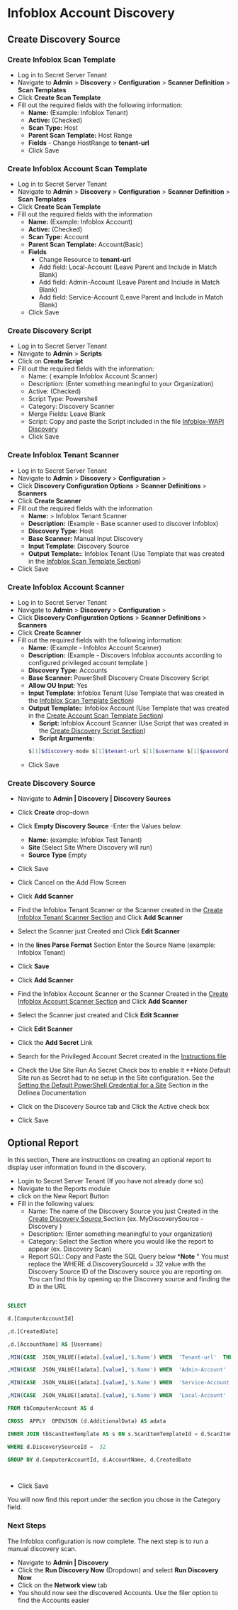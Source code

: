 # Infoblox Account Discovery

## Create Discovery Source

### Create Infoblox Scan Template

- Log in to Secret Server Tenant
- Navigate to **Admin** > **Discovery** > **Configuration** >   **Scanner Definition** > **Scan Templates** 
- Click **Create Scan Template**
- Fill out the required fields with the following information:
    - **Name:** (Example: Infoblox Tenant)
    - **Active:** (Checked)
    - **Scan Type:** Host
    - **Parent Scan Template:** Host Range
    - **Fields** - Change HostRange to **tenant-url**
    - Click Save
 
### Create Infoblox Account Scan Template

- Log in to Secret Server Tenant
- Navigate to **Admin** > **Discovery** > **Configuration** >   **Scanner Definition** > **Scan Templates** 
- Click **Create Scan Template**
- Fill out the required fields with the information
    - **Name:** (Example: Infoblox Account)
    - **Active:** (Checked)
    - **Scan Type:** Account
    - **Parent Scan Template:** Account(Basic)
    - **Fields**
        - Change Resource to **tenant-url**
        - Add field: Local-Account (Leave Parent and Include in Match Blank)
        - Add field: Admin-Account (Leave Parent and Include in Match Blank)
        - Add field: Service-Account (Leave Parent and Include in Match Blank)
    - Click Save
    
 
### Create Discovery Script

- Log in to Secret Server Tenant
- Navigate to **Admin** > **Scripts**
- Click on **Create Script**
- Fill out the required fields with the information:
    - Name: ( example Infoblox Account Scanner)
    - Description: (Enter something meaningful to your Organization)
    - Active: (Checked)
    - Script Type: Powershell
    - Category: Discovery Scanner
    - Merge Fields: Leave Blank
    - Script: Copy and paste the Script included in the file [Infoblox-WAPI Discovery](./Infoblox-WAPI%20Discovery.ps1)
    - Click Save
  
### Create Infoblox Tenant Scanner

- Log in to Secret Server Tenant
- Navigate to **Admin** > **Discovery** > **Configuration** > 
- Click **Discovery Configuration Options** > **Scanner Definitions** > **Scanners**
- Click **Create Scanner**
- Fill out the required fields with the information
    - **Name:** > Infoblox Tenant Scanner 
    - **Description:** (Example - Base scanner used to discover Infoblox)
    - **Discovery Type:**  Host
    - **Base Scanner:**  Manual Input Discovery
    - **Input Template**: Discovery Source
    - **Output Template:**: Infoblox Tenant (Use Template that was created in the [Infoblox Scan Template Section](#create-infoblox-scan-template))
- Click Save
 
### Create Infoblox Account Scanner

- Log in to Secret Server Tenant
- Navigate to **Admin** > **Discovery** > **Configuration** > 
- Click **Discovery Configuration Options** > **Scanner Definitions** > **Scanners**
- Click **Create Scanner**
- Fill out the required fields with the following information:
    - **Name:** (Example - Infoblox Account Scanner) 
    - **Description:** (Example - Discovers Infoblox accounts according to configured privileged account template )
    - **Discovery Type:**  Accounts
    - **Base Scanner:** PowerShell Discovery Create Discovery Script
    - **Allow OU Input**: Yes
    - **Input Template**: Infoblox Tenant (Use Template that was created in the [Infoblox Scan Template Section](#create-infoblox-scan-template))
    - **Output Template:**: Infoblox Account  (Use Template that was created in the [Create Account Scan Template Section](#create-infoblox-account-scan-template))
        - **Script:** Infoblox Account Scanner (Use Script that was created in the [Create Discovery Script Section](#create-discovery-script))
        - **Script Arguments:**
        ```PowerShell
        $[1]$discovery-mode $[1]$tenant-url $[1]$username $[1]$password $[1]$service-account-groups
        ```
    - Click Save
    

### Create Discovery Source

- Navigate to **Admin | Discovery | Discovery Sources**
- Click **Create** drop-down
- Click **Empty Discovery Source**
-Enter the Values below:
    - **Name:** (example: Infoblox Test Tenant)
    - **Site** (Select Site Where Discovery will run)
    - **Source Type** Empty
- Click Save
- Click Cancel on the Add Flow Screen
- Click **Add Scanner**
- Find the Infoblox Tenant Scanner or the Scanner created in the [Create Infoblox Tenant Scanner Section](#create-infoblox-tenant-scanner) and Click **Add Scanner**
- Select the Scanner just Created and Click **Edit Scanner**
- In the **lines Parse Format** Section Enter the Source Name (example: Infoblox Tenant)
- Click **Save**

- Click **Add Scanner**
- Find the Infoblox Account Scanner  or the Scanner Created in the [Create Infoblox Account Scanner Section](#create-infoblox-account-scanner) and Click **Add Scanner**
- Select the Scanner just created and Click **Edit Scanner**
- Click **Edit Scanner**
- Click the **Add Secret** Link
- Search for the Privileged Account Secret created in the [Instructions file](../Instructions.md)
- Check the Use Site Run As Secret Check box to enable it
    **Note Default Site run as Secret had to ne setup in the Site configuration.
    See the [Setting the Default PowerShell Credential for a Site](https://docs.delinea.com/online-help/secret-server/authentication/secret-based-credentials-for-scripts/index.htm?Highlight=site) Section in the Delinea Documentation
- Click on the Discovery Source tab and Click the Active check box
- Click Save

## Optional Report

  

In this section, There are instructions on creating an optional report to display user information found in the discovery.

  

- Login to Secret Server Tenant (If you have not already done so)
- Navigate to the Reports module
- click on the New Report Button
- Fill in the following values:
	- Name: The name of the Discovery Source you just Created in the [Create Discovery Source ](#create-discovery-source) Section (ex. MyDiscoverySource - Discovery )
	- Description: (Enter something meaningful to your organization)
	- Category: Select the Section where you would like the report to appear (ex. Discovery Scan)
	- Report SQL: Copy and Paste the SQL Query below
		***Note** " You must replace the WHERE d.DiscoverySourceId =  32 value with the Discovery Source ID of the Discovery source you are reporting on. You can find this by opening up the Discovery source and finding the ID in the URL 
   

``` SQL

SELECT

d.[ComputerAccountId]

,d.[CreatedDate]

,d.[AccountName] AS [Username]

,MIN(CASE  JSON_VALUE([adata].[value],'$.Name') WHEN  'Tenant-url'  THEN  JSON_VALUE([adata].[value],'$.Value') END) AS [Domain]

,MIN(CASE  JSON_VALUE([adata].[value],'$.Name') WHEN  'Admin-Account'  THEN  JSON_VALUE([adata].[value],'$.Value') END) AS [Is Admin Account]

,MIN(CASE  JSON_VALUE([adata].[value],'$.Name') WHEN  'Service-Account'  THEN  JSON_VALUE([adata].[value],'$.Value') END) AS [Is Service Account]

,MIN(CASE  JSON_VALUE([adata].[value],'$.Name') WHEN  'Local-Account'  THEN  JSON_VALUE([adata].[value],'$.Value') END) AS [Is Local Account]

FROM tbComputerAccount AS d

CROSS  APPLY  OPENJSON (d.AdditionalData) AS adata

INNER JOIN tbScanItemTemplate AS s ON s.ScanItemTemplateId = d.ScanItemTemplateId

WHERE d.DiscoverySourceId =  32

GROUP BY d.ComputerAccountId, d.AccountName, d.CreatedDate

  

```
- Click Save

You will now find this report under the section you chose in the Category field.

### Next Steps

 The Infoblox configuration is now complete.  The next step is to run a manual discovery scan.
- Navigate to  **Admin | Discovery**
- Click the **Run Discovery Now** (Dropdown) and select **Run Discovery Now**
- Click on the **Network view** tab 
- You should now see the discovered Accounts.  Use the filer option to find the Accounts easier